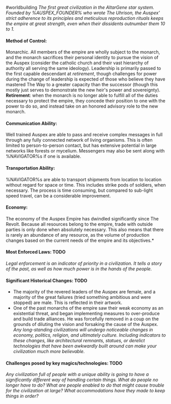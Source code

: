 #worldbuilding 
*The first great civilization in the AltarGene star system. Founded by %AUSPEX_FOUNDER% who wrote The Uhrison, the Auspex' strict adherence to its principles and meticulous reproduction rituals keeps the empire at great strength, even when their dissidents outnumber them 10 to 1.*

#### Method of Control:
Monarchic. All members of the empire are wholly subject to the monarch, and the monarch sacrifices their personal identity to pursue the vision of the Auspex (consider the catholic church and their vast hierarchy of authority all serving the same ideology). Leadership is primarily passed to the first capable descendant at *retirement*, though challenges for power during the change of leadership is expected of those who believe they have mastered The Way to a greater capacity than the successor (though this mostly just serves to demonstrate the new heir's power and sovereignty).
**Retirement**: when the monarch is no longer able to fulfill all of the duties necessary to protect the empire, they concede their position to one with the power to do so, and instead take on an honored advisory role to the new monarch.
#### Communication Ability: 
Well trained Auspex are able to pass and receive complex messages in full through any fully connected network of living organisms. This is often limited to person-to-person contact, but has extensive potential in large networks like forests or mycelium. Messengers may also be sent along with %NAVIGATOR%s if one is available.
#### Transportation Ability:
%NAVIGATOR%s are able to transport shipments from location to location without regard for space or time. This includes strike pods of soldiers, when necessary. The process is time consuming, but compared to sub-light speed travel, can be a considerable improvement.
#### Economy:
The economy of the Auspex Empire has dwindled significantly since The Revolt. Because all resources belong to the empire, trade with outside parties is only done when absolutely necessary. This also means that there is rarely an abundance of any resource, as the volume of production changes based on the current needs of the empire and its objectives.*
#### Most Enforced Laws: TODO
*Legal enforcement is an indicator of priority in a civilization. It tells a story of the past, as well as how much power is in the hands of the people.*
#### Significant Historical Changes: TODO
- The majority of the revered leaders of the Auspex are female, and a majority of the great failures (tried something ambitious and were stopped) are male. This is reflected in their artwork.
- One of the past monarchs of the empire saw their weak economy as an existential threat, and began implementing measures to over-produce and build trade alliances. He was forcefully removed in a coup on the grounds of diluting the vision and forsaking the cause of the Auspex.
*Any long-standing civilizations will undergo noticeable changes in economy, politics, religion, and ultimately culture. Including indicators to these changes, like architectural remnants, statues, or derelict technologies that have been awkwardly built around can make your civilization much more believable.*
#### Challenges posed by key magics/technologies: TODO
*Any civilization full of people with a unique ability is going to have a significantly different way of handling certain things. What do people no longer have to do? What are people enabled to do that might cause trouble for the civilization at large? What accommodations have they made to keep things in order?*